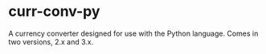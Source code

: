# curr-conv-py
A currency converter designed for use with the Python language. Comes in two versions, 2.x and 3.x.
